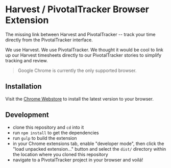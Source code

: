 # Harvest / PivotalTracker Browser Extension

The missing link between Harvest and PivotalTracker -- track your time
directly from the PivotalTracker interface.

We use Harvest. We use PivotalTracker. We thought it would be cool to link up
our Harvest timesheets directly to our PivotalTracker stories to simplify
tracking and review.

> Google Chrome is currently the only supported browser.



## Installation

Visit the [Chrome Webstore](https://chrome.google.com/webstore) to install the
latest version to your browser.


## Development

- clone this repository and `cd` into it
- run `npm install` to get the dependencies
- run `gulp` to build the extension
- in your Chrome extensions tab, enable "developer mode", then click the
  "load unpacked extension..." button and select the `dist/` directory within
  the location where you cloned this repository
- navigate to a PivotalTracker project in your browser and voilá!
